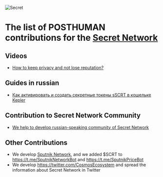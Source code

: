 ![Secret](https://github.com/Validator-POSTHUMAN/contributions/assets/92199696/3b73ee7d-c5af-4e29-a15a-351383f81b5d)
# The list of POSTHUMAN contributions for the [Secret Network](https://scrt.network/)

## Videos

- [How to keep privacy and not lose reputation?](https://youtu.be/CArcKRzxd78)

## Guides in russian

- [Как активировать и создать секретные токены sSCRT в кошельке Kepler](https://medium.com/@antropocosmist/%D0%BA%D0%B0%D0%BA-%D0%B0%D0%BA%D1%82%D0%B8%D0%B2%D0%B8%D1%80%D0%BE%D0%B2%D0%B0%D1%82%D1%8C-%D0%B8-%D1%81%D0%BE%D0%B7%D0%B4%D0%B0%D1%82%D1%8C-%D1%81%D0%B5%D0%BA%D1%80%D0%B5%D1%82%D0%BD%D1%8B%D0%B5-%D1%82%D0%BE%D0%BA%D0%B5%D0%BD%D1%8B-sscrt-%D0%B2-%D0%BA%D0%BE%D1%88%D0%B5%D0%BB%D1%8C%D0%BA%D0%B5-kepler-e0692c2baefd)

## Contribution to Secret Network Community

- [We help to develop russian-speaking community of Secret Network](https://t.me/scrt_russia)

## Other Contributions

- We develop [Sputnik Network](https://sputnik.exchange/), and we added $SCRT to https://t.me/SputnikNetworkBot and https://t.me/SputnikPriceBot
- We develop https://twitter.com/CosmosEcosystem and spread the information about Secret Network in Twitter

